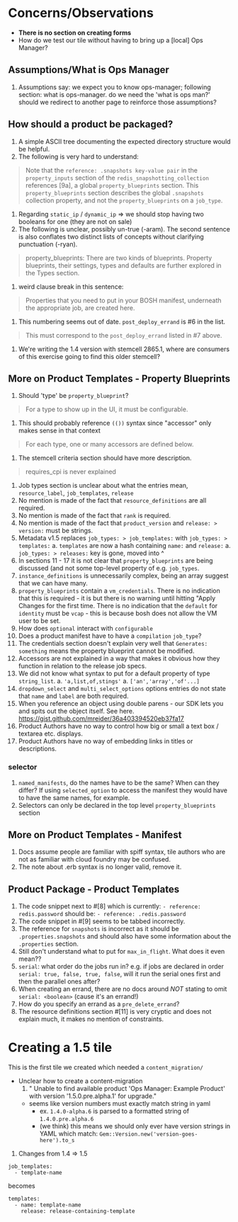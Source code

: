 # Concerns/Observations

- **There is no section on creating forms**
- How do we test our tile without having to bring up a [local] Ops Manager?

## Assumptions/What is Ops Manager
1. Assumptions say: we expect you to know ops-manager; following section: what is ops-manager. do we need the 'what is ops man?' should we redirect to another page to reinforce those assumptions?

## How should a product be packaged?

1. A simple ASCII tree documenting the expected directory structure would be helpful.
1. The following is very hard to understand:
  > Note that the `reference: .snapshots key-value pair` in the `property_inputs` section of the `redis_snapshotting_collection` references [9a], a global `property_blueprints` section. This `property_blueprints` section describes the global `.snapshots` collection property, and not the `property_blueprints` on a `job_type`.
1. Regarding `static_ip` / `dynamic_ip` => we should stop having two booleans for one (they are not on sale)
1. The following is unclear, possibly un-true (-aram). The second sentence is also conflates two distinct lists of concepts without clarifying punctuation (-ryan).
  > property_blueprints: There are two kinds of blueprints. Property blueprints, their settings, types and defaults are further explored in the Types section.
1. weird clause break in this sentence:
  > Properties that you need to put in your BOSH manifest, underneath the appropriate job, are created here. 
1. This numbering seems out of date. `post_deploy_errand` is #6 in the list.
  > This must correspond to the `post_deploy_errand` listed in #7 above.
1. We're writing the 1.4 version with stemcell 2865.1, where are consumers of this exercise going to find this older stemcell?

## More on Product Templates - Property Blueprints
1. Should 'type' be `property_blueprint`?
  > For a type to show up in the UI, it must be configurable.
1. This should probably reference `(())` syntax since "accessor" only makes sense in that context
  > For each type, one or many accessors are defined below. 

1. The stemcell criteria section should have more description.
  > requires_cpi is never explained
1. Job types section is unclear about what the entries mean, `resource_label`, `job_templates`,
 `release`
1. No mention is made of the fact that `resource_definitions` are all required.
1. No mention is made of the fact that `rank` is required.
1. No mention is made of the fact that `product_version` and `release: > version:`  must be strings.
1. Metadata v1.5 replaces `job_types: > job_templates:` with `job_types: > templates:`
  	a. `templates` are now a hash containing `name:` and `release:`
  	a. `job_types: > releases:` key is gone, moved into ^
1. In sections 11 - 17 it is not clear that `property_blueprints` are being discussed (and not some top-level property of e.g. `job_types`.
1. `instance_definitions` is unnecessarily complex, being an array suggest that we can have many.
1. `property_blueprints` contain a `vm_credentials`. There is no indication that this is required - it is but there is no warning until hitting "Apply Changes for the first time. There is no indication that the `default` for `identity` must be `vcap` - this is because bosh does not allow the VM user to be set.
1. How does `optional` interact with `configurable`
1. Does a product manifest have to have a `compilation` `job_type`?
1. The credentials section doesn't explain very well that `Generates: something` means the property blueprint cannot be modified.
1. Accessors are not explained in a way that makes it obvious how they function in relation to the release job specs.
1. We did not know what syntax to put for a default property of type `string_list`.
    a. `'a,list,of,stings'`
    a. `['an','array','of'...]`
1. `dropdown_select` and `multi_select_options` options entries do not state that `name` and `label` are both required.
1. When you reference an object using double parens - our SDK lets you and spits out the object itself. See here. https://gist.github.com/mreider/36a403394520eb37fa17
1. Product Authors have no way to control how big or small a text box / textarea etc. displays.
1. Product Authors have no way of embedding links in titles or descriptions.

### selector
1. `named_manifests`, do the names have to be the same? When can they differ? If using `selected_option` to access the manifest
they would have to have the same names, for example.
1. Selectors can only be declared in the top level `property_blueprints` section

## More on Product Templates - Manifest

1. Docs assume people are familiar with spiff syntax, tile authors who are not as familiar with cloud foundry may be confused.
1. The note about .erb syntax is no longer valid, remove it.

## Product Package - Product Templates

1. The code snippet next to #[8] which is currently: `- reference: redis.password` should be: `- reference: .redis.password`
1. The code snippet in #[9] seems to be tabbed incorrectly.
1. The reference for `snapshots` is incorrect as it should be `.properties.snapshots` and should also have some information about the 
 `.properties` section.
1. Still don't understand what to put for `max_in_flight`. What does it even mean??
1. `serial`: what order do the jobs run in? e.g. if jobs are declared in order `serial: true, false, true, false`,
will it run the serial ones first and then the parallel ones after?
1. When creating an errand, there are no docs around *NOT* stating to omit `serial: <boolean>` (cause it's an errand!)
1. How do you specify an errand as a `pre_delete_errand`?
1. The resource definitions section #[11] is very cryptic and does not explain much, it makes no mention of constraints.

# Creating a 1.5 tile

This is the first tile we created which needed a `content_migration/`

* Unclear how to create a content-migration
  1. " Unable to find available product 'Ops Manager: Example Product' with version '1.5.0.pre.alpha.1' for upgrade."
    * seems like version numbers must exactly match string in yaml
      * ex. `1.4.0-alpha.6` is parsed to a formatted string of `1.4.0.pre.alpha.6`
      * (we think) this means we should only ever have version strings in YAML which match:
        `Gem::Version.new('version-goes-here').to_s`

1. Changes from 1.4 => 1.5
  ```
  job_templates:
    - template-name
  ```
  becomes
  ```
  templates:
    - name: template-name
      release: release-containing-template
  ```
